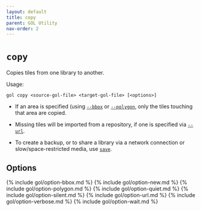 ```yaml
---
layout: default
title: copy
parent: GOL Utility
nav-order: 2
---
```


# `copy`

Copies tiles from one library to another.

Usage:

    gol copy <source-gol-file> <target-gol-file> [<options>]

- If an area is specified (using [`--bbox`](#option-bbox) or [`--polygon`]((#option-polygon)), only the tiles touching that area are copied.

- Missing tiles will be imported from a repository, if one is specified via [`--url`](#option-url).

- To create a backup, or to share a library via a network connection or slow/space-restricted media, use [`save`](save). 

## Options

{% include gol/option-bbox.md %}
{% include gol/option-new.md %}
{% include gol/option-polygon.md %}
{% include gol/option-quiet.md %}
{% include gol/option-silent.md %}
{% include gol/option-url.md %}
{% include gol/option-verbose.md %}
{% include gol/option-wait.md %}

